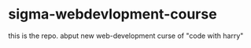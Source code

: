 # sigma-webdevlopment-course
this is the repo. abput new web-development curse of "code with harry" 
